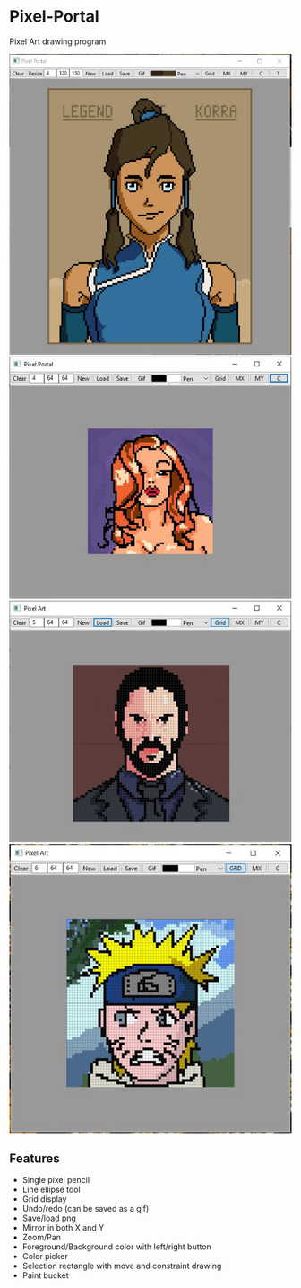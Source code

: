 # Pixel-Portal
Pixel Art drawing program

![Screenshot](screenshot4.jpg?raw=true)
![Screenshot](screenshot3.jpg?raw=true)
![Screenshot](screenshot2.jpg?raw=true)
![Screenshot](screenshot.jpg?raw=true)

Features
--------
- Single pixel pencil
- Line ellipse tool
- Grid display
- Undo/redo (can be saved as a gif)
- Save/load png
- Mirror in both X and Y
- Zoom/Pan
- Foreground/Background color with left/right button
- Color picker
- Selection rectangle with move and constraint drawing
- Paint bucket
